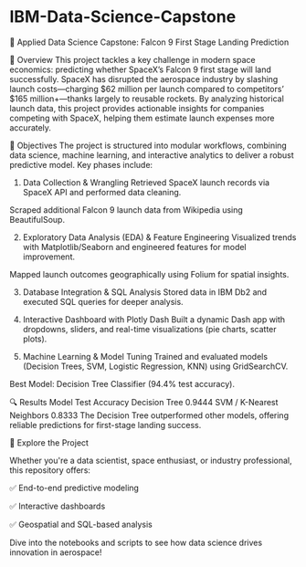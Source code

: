 # IBM-Data-Science-Capstone

🚀 Applied Data Science Capstone: Falcon 9 First Stage Landing Prediction

📌 Overview
This project tackles a key challenge in modern space economics: 
predicting whether SpaceX’s Falcon 9 first stage will land successfully. SpaceX has disrupted the aerospace industry by slashing launch costs—charging $62 million per launch compared to competitors’ $165 million+—thanks largely to reusable rockets. By analyzing historical launch data, this project provides actionable insights for companies competing with SpaceX, helping them estimate launch expenses more accurately.

🎯 Objectives
The project is structured into modular workflows, combining data science, machine learning, and interactive analytics to deliver a robust predictive model. Key phases include:

1. Data Collection & Wrangling
Retrieved SpaceX launch records via SpaceX API and performed data cleaning.

Scraped additional Falcon 9 launch data from Wikipedia using BeautifulSoup.

2. Exploratory Data Analysis (EDA) & Feature Engineering
Visualized trends with Matplotlib/Seaborn and engineered features for model improvement.

Mapped launch outcomes geographically using Folium for spatial insights.

3. Database Integration & SQL Analysis
Stored data in IBM Db2 and executed SQL queries for deeper analysis.

4. Interactive Dashboard with Plotly Dash
Built a dynamic Dash app with dropdowns, sliders, and real-time visualizations (pie charts, scatter plots).

5. Machine Learning & Model Tuning
Trained and evaluated models (Decision Trees, SVM, Logistic Regression, KNN) using GridSearchCV.

Best Model: Decision Tree Classifier (94.4% test accuracy).

🔍 Results
Model	Test Accuracy
Decision Tree	0.9444
SVM / K-Nearest Neighbors	0.8333
The Decision Tree outperformed other models, offering reliable predictions for first-stage landing success.

🌟 Explore the Project

Whether you're a data scientist, space enthusiast, or industry professional, this repository offers:

✅ End-to-end predictive modeling

✅ Interactive dashboards

✅ Geospatial and SQL-based analysis

Dive into the notebooks and scripts to see how data science drives innovation in aerospace!


